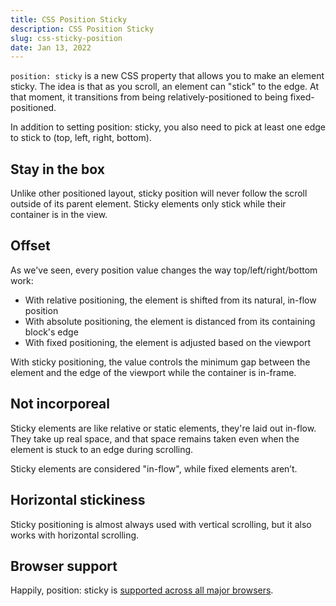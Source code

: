 ```yaml
---
title: CSS Position Sticky
description: CSS Position Sticky
slug: css-sticky-position
date: Jan 13, 2022
---
```


`position: sticky` is a new CSS property that allows you to make an element sticky.
The idea is that as you scroll, an element can "stick" to the edge. At that moment, it transitions from being relatively-positioned to being fixed-positioned.

In addition to setting position: sticky, you also need to pick at least one edge to stick to (top, left, right, bottom).

## Stay in the box

Unlike other positioned layout, sticky position will never follow the scroll outside of its parent element.
Sticky elements only stick while their container is in the view.

## Offset

As we've seen, every position value changes the way top/left/right/bottom work:

- With relative positioning, the element is shifted from its natural, in-flow position
- With absolute positioning, the element is distanced from its containing block's edge
- With fixed positioning, the element is adjusted based on the viewport

With sticky positioning, the value controls the minimum gap between the element and the edge of the viewport while the container is in-frame.

## Not incorporeal

Sticky elements are like relative or static elements, they're laid out in-flow. They take up real space, and that space remains taken even when the element is stuck to an edge during scrolling.

Sticky elements are considered "in-flow", while fixed elements aren’t.

## Horizontal stickiness

Sticky positioning is almost always used with vertical scrolling, but it also works with horizontal scrolling.

## Browser support

Happily, position: sticky is [supported across all major browsers](https://caniuse.com/css-sticky).

